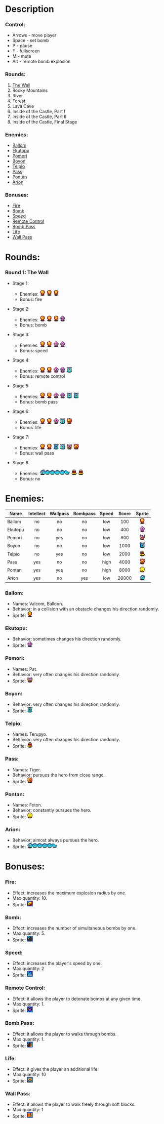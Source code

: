 # Description

### Control:
- Arrows - move player
- Space - set bomb
- P - pause
- F - fullscreen
- M - mute
- Alt - remote bomb explosion

### Rounds:

1. [The Wall](#round-1)
2. Rocky Mountains
3. River
4. Forest
5. Lava Cave
6. Inside of the Castle, Part I
7. Inside of the Castle, Part II
8. Inside of the Castle, Final Stage

### Enemies:
- [Ballom](#ballom)
- [Ekutopu](#ekutopu)
- [Pomori](#pomori)
- [Boyon](#boyon)
- [Telpio](#telpio)
- [Pass](#pass)
- [Pontan](#pontan)
- [Arion](#arion)

### Bonuses:
- [Fire](#fire-up)
- [Bomb](#bomb-up)
- [Speed](#speed-up)
- [Remote Control](#remote)
- [Bomb Pass](#bomb-pass)
- [Life](#life)
- [Wall Pass](#wall-pass)

# Rounds:

### Round 1: The Wall <a id="round-1"></a>
- Stage 1:
  - Enemies:
    <img src="img/ballom.png" height="18" />
    <img src="img/ballom.png" height="18" />
    <img src="img/ballom.png" height="18" />
  - Bonus: fire

- Stage 2:
  - Enemies:
    <img src="img/ballom.png" height="18" />
    <img src="img/ballom.png" height="18" />
    <img src="img/ballom.png" height="18" />
    <img src="img/ekutopu.png" height="18" />
  - Bonus: bomb

- Stage 3:
  - Enemies:
    <img src="img/ballom.png" height="18" />
    <img src="img/ballom.png" height="18" />
    <img src="img/ekutopu.png" height="18" />
    <img src="img/ekutopu.png" height="18" />
  - Bonus: speed

- Stage 4:
  - Enemies:
    <img src="img/ballom.png" height="18" />
    <img src="img/ballom.png" height="18" />
    <img src="img/ekutopu.png" height="18" />
    <img src="img/ekutopu.png" height="18" />
    <img src="img/boyon.png" height="18" />
  - Bonus: remote control

- Stage 5:
  - Enemies:
    <img src="img/ballom.png" height="18" />
    <img src="img/ballom.png" height="18" />
    <img src="img/ekutopu.png" height="18" />
    <img src="img/ekutopu.png" height="18" />
    <img src="img/boyon.png" height="18" />
    <img src="img/boyon.png" height="18" />
  - Bonus: bomb pass

- Stage 6:
  - Enemies:
    <img src="img/ballom.png" height="18" />
    <img src="img/ballom.png" height="18" />
    <img src="img/ekutopu.png" height="18" />
    <img src="img/boyon.png" height="18" />
    <img src="img/pass.png" height="18" />
  - Bonus: life

- Stage 7:
  - Enemies:
    <img src="img/ballom.png" height="18" />
    <img src="img/ballom.png" height="18" />
    <img src="img/boyon.png" height="18" />
    <img src="img/boyon.png" height="18" />
    <img src="img/pomori.png" height="18" />
    <img src="img/pass.png" height="18" />
  - Bonus: wall pass

- Stage 8:
  - Enemies:
    <img src="img/arion-body.png" height="18" />
    <img src="img/telpio.png" height="18" />
    <img src="img/telpio.png" height="18" />
  - Bonus: no

# Enemies:

| Name    | Intellect | Wallpass | Bombpass | Speed | Score | Sprite                                    |
|---------|:---------:|:--------:|:--------:|:-----:|:-----:|:-----------------------------------------:|
| Ballom  | no        | no       | no       | low   | 100   | <img src="img/ballom.png" height="18" />  |
| Ekutopu | no        | no       | no       | low   | 400   | <img src="img/ekutopu.png" height="18" /> |
| Pomori  | no        | yes      | no       | low   | 800   | <img src="img/pomori.png" height="18" />  |
| Boyon   | no        | no       | no       | low   | 1000  | <img src="img/boyon.png" height="18" />   |
| Telpio  | no        | yes      | no       | low   | 2000  | <img src="img/telpio.png" height="18" />  |
| Pass    | yes       | no       | no       | high  | 4000  | <img src="img/pass.png" height="18" />    |
| Pontan  | yes       | yes      | no       | high  | 8000  | <img src="img/pontan.png" height="18" />  |
| Arion   | yes       | no       | yes      | low   | 20000 | <img src="img/arion.png" height="18" />   |

### Ballom: <a id="ballom"></a>
- Names: Valcom, Balloon.
- Behavior: in a collision with an obstacle changes his direction randomly.
- Sprite: <img src="img/ballom.png" height="18" />

### Ekutopu: <a id="ekutopu"></a>
- Behavior: sometimes changes his direction randomly.
- Sprite: <img src="img/ekutopu.png" height="18" />

### Pomori: <a id="pomori"></a>
- Names: Pat.
- Behavior: very often changes his direction randomly.
- Sprite: <img src="img/pomori.png" height="18" />

### Boyon: <a id="boyon"></a>
- Behavior: very often changes his direction randomly.
- Sprite: <img src="img/boyon.png" height="18" />

### Telpio: <a id="telpio"></a>
- Names: Terupyo.
- Behavior: very often changes his direction randomly.
- Sprite: <img src="img/telpio.png" height="18" />

### Pass: <a id="pass"></a>
- Names: Tiger.
- Behavior: pursues the hero from close range.
- Sprite: <img src="img/pass.png" height="18" />

### Pontan: <a id="pontan"></a>
- Names: Foton.
- Behavior: constantly pursues the hero.
- Sprite: <img src="img/pontan.png" height="18" />

### Arion: <a id="arion"></a>
- Behavior: almost always pursues the hero.
- Sprite: <img src="img/arion-body.png" height="18" />

# Bonuses:

### Fire: <a id="fire-up"></a>
- Effect: increases the maximum explosion radius by one.
- Max quantity: 10.
- Sprite: <img src="img/fire-up.png" height="18" />

### Bomb: <a id="bomb-up"></a>
- Effect: increases the number of simultaneous bombs by one.
- Max quantity: 5.
- Sprite: <img src="img/bomb-up.png" height="18" />

### Speed: <a id="speed-up"></a>
- Effect: increases the player's speed by one.
- Max quantity: 2
- Sprite: <img src="img/speed-up.png" height="18" />

### Remote Control: <a id="remote"></a>
- Effect: it allows the player to detonate bombs at any given time.
- Max quantity: 1.
- Sprite: <img src="img/remote.png" height="18" />

### Bomb Pass: <a id="bomb-pass"></a>
- Effect: it allows the player to walks through bombs.
- Max quantity: 1.
- Sprite: <img src="img/bomb-pass.png" height="18" />

### Life: <a id="life"></a>
- Effect: it gives the player an additional life.
- Max quantity: 10
- Sprite: <img src="img/life.png" height="18" />

### Wall Pass: <a id="wall-pass"></a>
- Effect: it allows the player to walk freely through soft blocks.
- Max quantity: 1
- Sprite: <img src="img/wall-pass.png" height="18" />